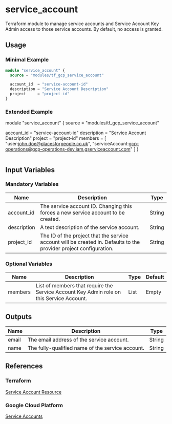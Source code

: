 # service_account

Terraform module to manage service accounts and Service Account Key Admin access to those service accounts. By default, no access is granted.

## Usage

### Minimal Example

```terraform
module "service_account" {
  source = "modules/tf_gcp_service_account"

  account_id  = "service-account-id"
  description = "Service Account Description"
  project     = "project-id"
}
```

### Extended Example

module "service_account" {
  source = "modules/tf_gcp_service_account"

  account_id  = "service-account-id"
  description = "Service Account Description"
  project     = "project-id"
  members     = [
    "user:john.doe@placesforpeople.co.uk",
    "serviceAccount:gcp-operations@gcp-operations-dev.iam.gserviceaccount.com"
    ]
}
```terraform
```
## Input Variables

### Mandatory Variables

| Name        | Description                                                                                                        | Type   |
|-------------|--------------------------------------------------------------------------------------------------------------------|--------|
| account_id  | The service account ID. Changing this forces a new service account to be created.                                  | String |
| description | A text description of the service account.                                                                         | String |
| project_id  | The ID of the project that the service account will be created in. Defaults to the provider project configuration. | String |

### Optional Variables

| Name     | Description                                                                              | Type   | Default |
|----------|------------------------------------------------------------------------------------------|--------|---------|
| members  | List of members that require the Service Account Key Admin role on this Service Account. | List   | Empty   |

## Outputs

| Name  | Description                                      | Type   |
|-------|--------------------------------------------------|--------|
| email | The email address of the service account.        | String |
| name  | The fully-qualified name of the service account. | String |

## References

### Terraform

[Service Account Resource](https://www.terraform.io/docs/providers/google/r/google_service_account.html)

### Google Cloud Platform

[Service Accounts](https://cloud.google.com/compute/docs/access/service-accounts)
